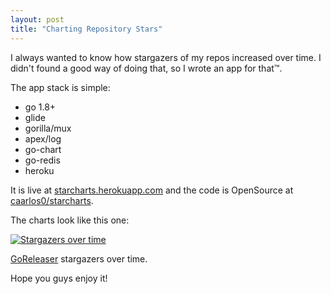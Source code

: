 ```yaml
---
layout: post
title: "Charting Repository Stars"
---
```


I always wanted to know how stargazers of my repos increased over time.
I didn't found a good way of doing that, so I wrote an app for that™.

The app stack is simple:

- go 1.8+
- glide
- gorilla/mux
- apex/log
- go-chart
- go-redis
- heroku

It is live at [starcharts.herokuapp.com](https://starcharts.herokuapp.com) and
the code is OpenSource at
[caarlos0/starcharts](https://github.com/caarlos0/starcharts).

The charts look like this one:

[![Stargazers over time](https://starcharts.herokuapp.com/goreleaser/goreleaser.svg)](https://starcharts.herokuapp.com/goreleaser/goreleaser)

[GoReleaser](https://github.com/goreleaser) stargazers over time.

Hope you guys enjoy it!
